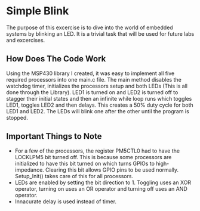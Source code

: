 # Simple Blink
The purpose of this excercise is to dive into the world of embedded systems by blinking an LED. It is a trivial task that will be used for future labs and excercises.

## How Does The Code Work
Using the MSP430 library I created, it was easy to implement all five required processors into one main.c file. The main method disables the watchdog timer, initializes the processors setup and both LEDs (This is all done through the Library). LED1 is turned on and LED2 is turned off to stagger their initial states and then an infinite while loop runs which toggles LED1, toggles LED2 and then delays. This creates a 50% duty cycle for both LED1 and LED2. The LEDs will blink one after the other until the program is stopped.

## Important Things to Note
* For a few of the processors, the register PM5CTL0 had to have the LOCKLPM5 bit turned off. This is because some processors are initialized to have this bit turned on which turns GPIOs to high-impedance. Clearing this bit allows GPIO pins to be used normally. Setup_Init() takes care of this for all processors.
* LEDs are enabled by setting the bit direction to 1. Toggling uses an XOR operator, turning on uses an OR operator and turning off uses an AND operator.
* Innacurate delay is used instead of timer.